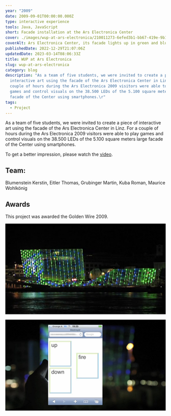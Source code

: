 ```yaml
---
year: "2009"
date: 2009-09-01T00:00:00.000Z
type: interactive experience
tools: Java, JavaScript
short: Facade installation at the Ars Electronica Center
cover: ./images/wup-at-ars-electronica/210011273-6efed3b1-bb67-419e-9b19-c1a0450925ab.jpg
coverAlt: Ars Electronica Center, its facade lights up in green and blue colors.
publishedDate: 2022-12-29T21:07:06Z
updatedDate: 2023-03-14T08:06:33Z
title: WUP at Ars Electronica
slug: wup-at-ars-electronica
category: blog
description: "As a team of five students, we were invited to create a piece of
  interactive art using the facade of the Ars Electronica Center in Linz. For a
  couple of hours during the Ars Electronica 2009 visitors were able to play
  games and control visuals on the 38.500 LEDs of the 5.100 square meters large
  facade of the Center using smartphones.\r"
tags:
  - Project
---
```



As a team of five students, we were invited to create a piece of interactive art using the facade of the Ars Electronica Center in Linz. For a couple of hours during the Ars Electronica 2009 visitors were able to play games and control visuals on the 38.500 LEDs of the 5.100 square meters large facade of the Center using smartphones.

To get a better impression, please watch the [video](https://vimeo.com/7069001).

## Team:
Blumenstein Kerstin, Eitler Thomas, Grubinger Martin, Kuba Roman, Maurice Wohlkönig

## Awards
This project was awarded the Golden Wire 2009.

![wup_01](./images/wup-at-ars-electronica/210011273-6efed3b1-bb67-419e-9b19-c1a0450925ab.jpg)

![wup_02](./images/wup-at-ars-electronica/210011284-26a432d0-893f-4b39-83bf-ff4c6de595d6.jpg)
